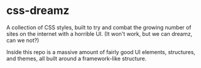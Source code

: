 # css-dreamz

A collection of CSS styles, built to try and combat the growing number of sites on the internet with a horrible UI. (It won't work, but we can dreamz, can we not?)

Inside this repo is a massive amount of fairly good UI elements, structures, and themes, all built around a framework-like structure.
